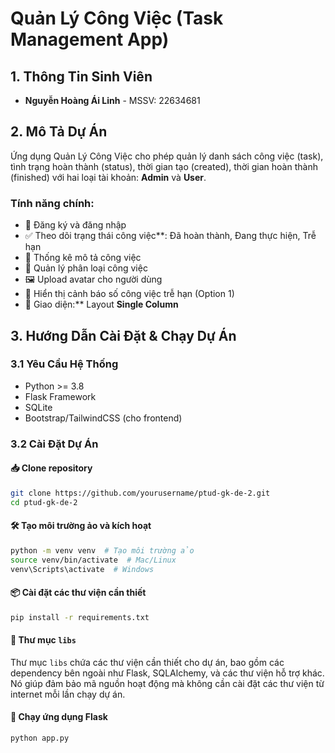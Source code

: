 # Quản Lý Công Việc (Task Management App)

## 1. Thông Tin Sinh Viên
- **Nguyễn Hoàng Ái Linh** - MSSV: 22634681


## 2. Mô Tả Dự Án
Ứng dụng Quản Lý Công Việc cho phép quản lý danh sách công việc (task), tình trạng hoàn thành (status), thời gian tạo (created), thời gian hoàn thành (finished) với hai loại tài khoản: **Admin** và **User**.

### Tính năng chính:
- 📝 Đăng ký và đăng nhập
- ✅ Theo dõi trạng thái công việc**: Đã hoàn thành, Đang thực hiện, Trễ hạn
- 📅 Thống kê mô tả công việc
- 🚀 Quản lý phân loại công việc
- 🖼  Upload avatar cho người dùng
- 🔔 Hiển thị cảnh báo số công việc trễ hạn (Option 1) 
- 🎨 Giao diện:** Layout **Single Column** 

## 3. Hướng Dẫn Cài Đặt & Chạy Dự Án

### 3.1 Yêu Cầu Hệ Thống
- Python >= 3.8
- Flask Framework
- SQLite
- Bootstrap/TailwindCSS (cho frontend)

### 3.2 Cài Đặt Dự Án
#### 📥 Clone repository
```bash
git clone https://github.com/yourusername/ptud-gk-de-2.git
cd ptud-gk-de-2
```

#### 🛠 Tạo môi trường ảo và kích hoạt
```bash
python -m venv venv  # Tạo môi trường ảo
source venv/bin/activate  # Mac/Linux
venv\Scripts\activate  # Windows
```

#### 📦 Cài đặt các thư viện cần thiết
```bash
pip install -r requirements.txt
```

#### 📁 Thư mục `libs`
Thư mục `libs` chứa các thư viện cần thiết cho dự án, bao gồm các dependency bên ngoài như Flask, SQLAlchemy, và các thư viện hỗ trợ khác.  
Nó giúp đảm bảo mã nguồn hoạt động mà không cần cài đặt các thư viện từ internet mỗi lần chạy dự án.

#### 🚀 Chạy ứng dụng Flask
```bash
python app.py
```
